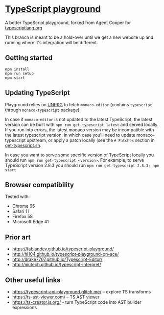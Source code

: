 # [TypeScript playground](https://typescript-play.js.org)

A better TypeScript playground, forked from Agent Cooper for [typescriptlang.org](https://www.typescriptlang.org/play)

This branch is meant to be a hold-over until we get a new website up and running where it's integration will be different.

## Getting started

```
npm install
npm run setup
npm start
```

## Updating TypeScript

Playground relies on [UNPKG](https://unpkg.com) to fetch `monaco-editor` (contains `typescript` through [`monaco-typescript`](https://github.com/Microsoft/monaco-typescript) package).

In case if `monaco-editor` is not updated to the latest TypeScript, the latest version can be built with `npm run get-typescript latest` and served locally.
If you run into errors, the latest monaco version may be incompatible with the latest typescript version,
in which case you'll need to update monaco-typescript upstream, or apply a patch locally (see the `# Patches` section in [get-typescript.sh](scripts/get-typescript.sh).

In case you want to serve some specific version of TypeScript locally you should run `npm run get-typescript <version>`. For example, to serve TypeScript version 2.8.3 you should run `npm run get-typescript 2.8.3; npm start`

## Browser compatibility

Tested with:

* Chrome 65
* Safari 11
* Firefox 58
* Microsoft Edge 41

## Prior art

* https://fabiandev.github.io/typescript-playground/
* http://hi104.github.io/typescript-playground-on-ace/
* http://drake7707.github.io/Typescript-Editor/
* http://niutech.github.io/typescript-interpret/

## Other useful links

* https://typescript-api-playground.glitch.me/ – explore TS transforms
* https://ts-ast-viewer.com/ – TS AST viewer
* https://ts-creator.js.org/ - turn TypeScript code into AST builder expressions
